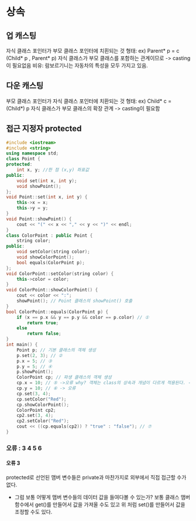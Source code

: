 # 상속
## 업 캐스팅
자식 클래스 포인터가 부모 클래스 포인터에 치횐되는 것
형태: ex) Parent* p = c (Child* p , Parent* p)
자식 클래스가 부모 클래스를 포함하는 관계이므로 -> casting이 필요없음
비유: 람보르기니는 자동차의 특성을 모두 가지고 있음.
## 다운 캐스팅
부모 클래스 포인터가 자식 클래스 포인터에 치환되는 것
형태: ex) Child* c = (Child*) p
자식 클래스가 부모 클래스의 확장 관계 -> casting이 필요함

## 접근 지정자 protected

```c++
#include <iostream>
#include <string>
using namespace std;
class Point {
protected:
	int x, y; //한 점 (x,y) 좌표값
public:
	void set(int x, int y);
	void showPoint();
};
void Point::set(int x, int y) {
	this->x = x;
	this->y = y;
}
void Point::showPoint() {
	cout << "(" << x << "," << y << ")" << endl;
}
class ColorPoint : public Point {
	string color;
public:
	void setColor(string color);
	void showColorPoint();
	bool equals(ColorPoint p);
};
void ColorPoint::setColor(string color) {
	this->color = color;
}
void ColorPoint::showColorPoint() {
	cout << color << ":";
	showPoint(); // Point 클래스의 showPoint() 호출
}
bool ColorPoint::equals(ColorPoint p) {
	if (x == p.x && y == p.y && color == p.color) // ①
		return true;
	else
		return false;
}
int main() {
	Point p; // 기본 클래스의 객체 생성
	p.set(2, 3); // ②
	p.x = 5; // ③
	p.y = 5; // ④
	p.showPoint();
	ColorPoint cp; // 파생 클래스의 객체 생성
	cp.x = 10; // ⑤ ->오류 why? 객체는 class의 상속과 개념이 다르게 적용된다. -> 블랙박스에서 x,y를 꺼낼 수는 없다.
	cp.y = 10; // ⑥ -> 오류
	cp.set(3, 4);
	cp.setColor("Red");
	cp.showColorPoint();
	ColorPoint cp2;
	cp2.set(3, 4);
	cp2.setColor("Red");
	cout << ((cp.equals(cp2)) ? "true" : "false"); // ⑦
}
```

### 오류 : 3 4 5 6

#### 오류 3
protected로 선언된 맴버 변수들은 private과 마찬가지로 외부에서 직접 접근할 수가 없다.
* 그럼 보통 어떻게 맴버 변수들의 데이터 값을 들여다볼 수 있는가?
보통 클래스 맴버 함수에서 get()를 만들어서 값을 가져올 수도 있고 위 처럼 set()를 만들어서 값을 조정할 수도 있다.
